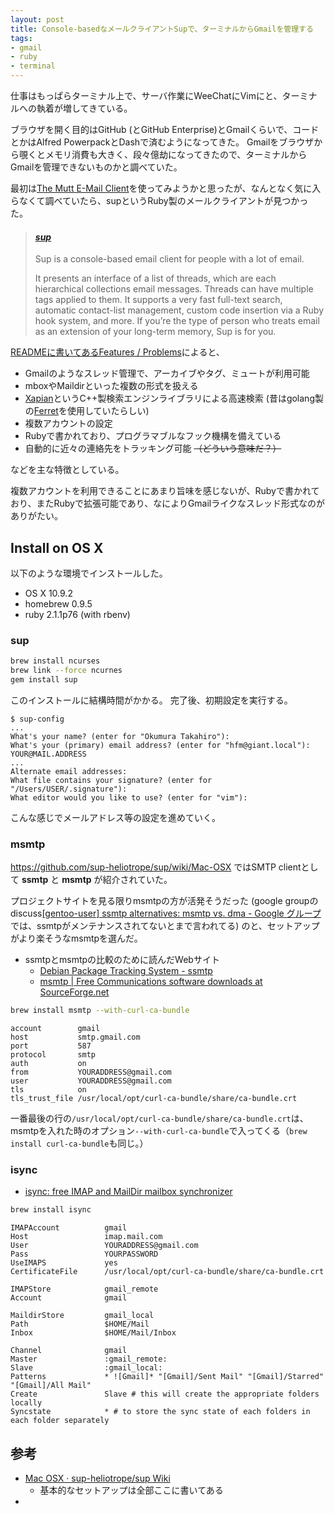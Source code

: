 ```yaml
---
layout: post
title: Console-basedなメールクライアントSupで、ターミナルからGmailを管理する
tags:
- gmail
- ruby
- terminal
---
```

仕事はもっぱらターミナル上で、サーバ作業にWeeChatにVimにと、ターミナルへの執着が増してきている。

ブラウザを開く目的はGitHub (とGitHub Enterprise)とGmailくらいで、コードとかはAlfred PowerpackとDashで済むようになってきた。
Gmailをブラウザから覗くとメモリ消費も大きく、段々億劫になってきたので、ターミナルからGmailを管理できないものかと調べていた。

最初は[The Mutt E-Mail Client](http://www.mutt.org/)を使ってみようかと思ったが、なんとなく気に入らなくて調べていたら、supというRuby製のメールクライアントが見つかった。

> #### ___[sup](http://supmua.org/)___
> 
> Sup is a console-based email client for people with a lot of email.
> 
> It presents an interface of a list of threads, which are each hierarchical collections email messages. Threads can have multiple tags applied to them. It supports a very fast full-text search, automatic contact-list management, custom code insertion via a Ruby hook system, and more. If you’re the type of person who treats email as an extension of your long-term memory, Sup is for you.

[READMEに書いてあるFeatures / Problems](https://github.com/sup-heliotrope/sup#features--problems)によると、

 * Gmailのようなスレッド管理で、アーカイブやタグ、ミュートが利用可能
 * mboxやMaildirといった複数の形式を扱える
 * [Xapian](http://xapian.org/)というC++製検索エンジンライブラリによる高速検索 (昔はgolang製の[Ferret](https://github.com/argusdusty/Ferret)を使用していたらしい)
 * 複数アカウントの設定
 * Rubyで書かれており、プログラマブルなフック機構を備えている
 * 自動的に近々の連絡先をトラッキング可能 ~~（どういう意味だ？）~~

などを主な特徴としている。

複数アカウントを利用できることにあまり旨味を感じないが、Rubyで書かれており、またRubyで拡張可能であり、なによりGmailライクなスレッド形式なのがありがたい。

## Install on OS X

以下のような環境でインストールした。

 * OS X 10.9.2
 * homebrew 0.9.5
 * ruby 2.1.1p76 (with rbenv)

### sup

```sh
brew install ncurses
brew link --force ncurnes
gem install sup
```

このインストールに結構時間がかかる。
完了後、初期設定を実行する。

```console
$ sup-config
...
What's your name? (enter for "Okumura Takahiro"):
What's your (primary) email address? (enter for "hfm@giant.local"): YOUR@MAIL.ADDRESS
...
Alternate email addresses:
What file contains your signature? (enter for "/Users/USER/.signature"):
What editor would you like to use? (enter for "vim"):
```

こんな感じでメールアドレス等の設定を進めていく。

### msmtp

https://github.com/sup-heliotrope/sup/wiki/Mac-OSX ではSMTP clientとして __ssmtp__ と __msmtp__ が紹介されていた。

プロジェクトサイトを見る限りmsmtpの方が活発そうだった (google groupのdiscuss[[gentoo-user] ssmtp alternatives: msmtp vs. dma - Google グループ](https://groups.google.com/forum/#!topic/linux.gentoo.user/an_DE1BgMus)では、ssmtpがメンテナンスされてないとまで言われてる) のと、セットアップがより楽そうなmsmtpを選んだ。

 * ssmtpとmsmtpの比較のために読んだWebサイト
   * [Debian Package Tracking System - ssmtp](http://packages.qa.debian.org/s/ssmtp.html)
   * [msmtp | Free Communications software downloads at SourceForge.net](http://sourceforge.net/projects/msmtp/)

```sh
brew install msmtp --with-curl-ca-bundle
```

```
account        gmail
host           smtp.gmail.com
port           587
protocol       smtp
auth           on
from           YOURADDRESS@gmail.com
user           YOURADDRESS@gmail.com
tls            on
tls_trust_file /usr/local/opt/curl-ca-bundle/share/ca-bundle.crt
```

一番最後の行の`/usr/local/opt/curl-ca-bundle/share/ca-bundle.crt`は、msmtpを入れた時のオプション`--with-curl-ca-bundle`で入ってくる（`brew install curl-ca-bundle`も同じ。）


### isync



 * [isync: free IMAP and MailDir mailbox synchronizer](http://isync.sourceforge.net/)

```sh
brew install isync
```

```
IMAPAccount          gmail
Host                 imap.mail.com
User                 YOURADDRESS@gmail.com
Pass                 YOURPASSWORD
UseIMAPS             yes
CertificateFile      /usr/local/opt/curl-ca-bundle/share/ca-bundle.crt

IMAPStore            gmail_remote
Account              gmail

MaildirStore         gmail_local
Path                 $HOME/Mail
Inbox                $HOME/Mail/Inbox

Channel              gmail
Master               :gmail_remote:
Slave                :gmail_local:
Patterns             * ![Gmail]* "[Gmail]/Sent Mail" "[Gmail]/Starred" "[Gmail]/All Mail"
Create               Slave # this will create the appropriate folders locally
Syncstate            * # to store the sync state of each folders in each folder separately
```

## 参考

 * [Mac OSX · sup-heliotrope/sup Wiki](https://github.com/sup-heliotrope/sup/wiki/Mac-OSX)
   * 基本的なセットアップは全部ここに書いてある
 *
